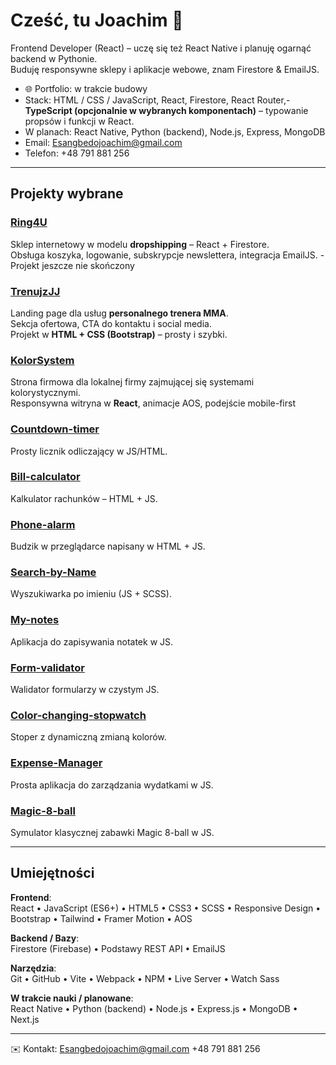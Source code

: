 # Cześć, tu Joachim 👋

Frontend Developer (React) – uczę się też React Native i planuję ogarnąć backend w Pythonie.  
Buduję responsywne sklepy i aplikacje webowe, znam Firestore & EmailJS.  

- 🌐 Portfolio: w trakcie budowy  
- Stack: HTML / CSS / JavaScript, React, Firestore, React Router,- **TypeScript (opcjonalnie w wybranych komponentach)** – typowanie propsów i funkcji w React.
- W planach: React Native, Python (backend), Node.js, Express, MongoDB  
- Email: Esangbedojoachim@gmail.com
- Telefon: +48 791 881 256

---

##  Projekty wybrane

### [Ring4U](https://ring4u.pl/)  
Sklep internetowy w modelu **dropshipping** – React + Firestore.  
 Obsługa koszyka, logowanie, subskrypcje newslettera, integracja EmailJS.  - Projekt jeszcze nie skończony

### [TrenujzJJ](https://github.com/JJ99Wrocc/TrenujzJJ)  
Landing page dla usług **personalnego trenera MMA**.  
 Sekcja ofertowa, CTA do kontaktu i social media.  
 Projekt w **HTML + CSS (Bootstrap)** – prosty i szybki.  
 
### [KolorSystem](https://github.com/JJ99Wrocc/KolorSystem)  
Strona firmowa dla lokalnej firmy zajmującej się systemami kolorystycznymi.  
 Responsywna witryna w **React**, animacje AOS, podejście mobile-first 

### [Countdown-timer](https://github.com/JJ99Wrocc/Countdown-timer)  
Prosty licznik odliczający w JS/HTML.  

### [Bill-calculator](https://github.com/JJ99Wrocc/Bill-calculator)  
Kalkulator rachunków – HTML + JS.  

### [Phone-alarm](https://github.com/JJ99Wrocc/Phone-alarm)  
Budzik w przeglądarce napisany w HTML + JS.  

### [Search-by-Name](https://github.com/JJ99Wrocc/Search-by-Name)  
Wyszukiwarka po imieniu (JS + SCSS).  

### [My-notes](https://github.com/JJ99Wrocc/My-notes)  
Aplikacja do zapisywania notatek w JS.  

### [Form-validator](https://github.com/JJ99Wrocc/Form-validator)  
Walidator formularzy w czystym JS.  

### [Color-changing-stopwatch](https://github.com/JJ99Wrocc/Color-changing-stopwatch)  
Stoper z dynamiczną zmianą kolorów.  

### [Expense-Manager](https://github.com/JJ99Wrocc/Expense-Manager)  
Prosta aplikacja do zarządzania wydatkami w JS.  

### [Magic-8-ball](https://github.com/JJ99Wrocc/Magic-8-ball)  
Symulator klasycznej zabawki Magic 8-ball w JS.  

---

##  Umiejętności

**Frontend**:  
React • JavaScript (ES6+) • HTML5 • CSS3 • SCSS • Responsive Design • Bootstrap • Tailwind • Framer Motion • AOS  

**Backend / Bazy**:  
Firestore (Firebase) • Podstawy REST API • EmailJS  

**Narzędzia**:  
Git • GitHub • Vite • Webpack • NPM • Live Server • Watch Sass  

**W trakcie nauki / planowane**:  
React Native • Python (backend) • Node.js • Express.js • MongoDB • Next.js  

---

✉️ Kontakt: Esangbedojoachim@gmail.com
+48 791 881 256
